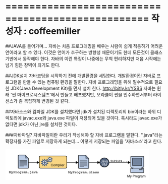 ==================================================
작성자 : coffeemiller
==================================================

##JAVA를 들어가며...
자바는 처음 프로그래밍을 배우는 사람이 쉽게 적응하기 어려운 언어라고 할 수 있다.
이것은 언어가 추구하는 방향성 때문이기도 한데 모든것이 클래스 기반에서 동작해야 한다.
자바의 이런 특징이 나중에는 무척 편리하지만 처음 시작에는 넘기 힘든 장벽이 되기도 한다.


##JDK설치
자바코딩을 시작하기 전에 개발환경을 세팅한다.
개발환경이란 자바로 프로그램을 만들 수 있는 컴퓨팅 환경을 말한다.
자바 프로그래밍을 위해 필수적으로 필요한 JDK(Java Development Kit)를 먼저 설치 한다.
http://bitly.kr/YSBS
자바는 원래 '썬 마이크로시스템즈'에서 만들고 배포했지만, 오라클이 썬을 인수하면서부터 라이센스가 좀 복잡하게 변경된 것 같다.


##자바소스와 컴파일
JDK를 설치했다면 jdk가 설치된 디렉토리의 bin이라는 하위 디렉토리에 javac.exe와 java.exe 파일이 저장되어 있을 것이다. 혹시라도 javac.exe가 없다면 jdk가 아닌 jre를 설치한 것이다.

###자바파일?
자바파일이란 우리가 작성해야 할 자바 프로그램을 말한다. ".java"라는 확장자를 가진 파일로 저장하게 되는데... 이렇게 저장되는 파일을 '자바소스'라고 한다.

![Alt text](/JAVA/Java_compile.png "JAVA 컴파일과정")
